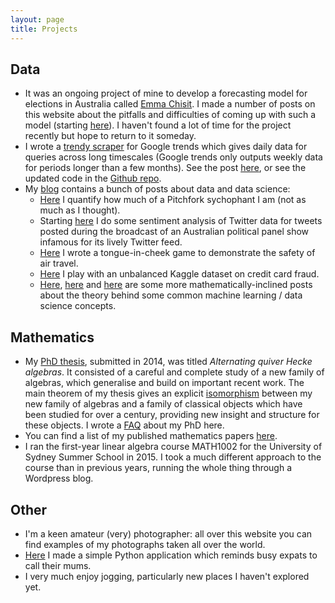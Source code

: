 ```yaml
---
layout: page
title: Projects
---
```


## Data

- It was an ongoing project of mine to develop a forecasting model for elections in Australia called [Emma Chisit](https://www.oxfordreference.com/view/10.1093/acref/9780195563160.001.0001/acref-9780195563160-e-1151). I made a number of posts on this website about the pitfalls and difficulties of coming up with such a model (starting [here](http://www.clintonboys.com/aus-election-model/)). I haven't found a lot of time for the project recently but hope to return to it someday. 
- I wrote a <a href="https://github.com/clintonboys/trendy-scraper" target="_blank">trendy scraper</a> for Google trends which gives daily data for queries across long timescales (Google trends only outputs weekly data for periods longer than a few months). See the post [here](http://www.clintonboys.com/google-trends-scraper-2/), or see the updated code in the <a href="https://github.com/clintonboys/trendy-scraper" target="_blank">Github repo</a>.
- My [blog](http://www.clintonboys.com/posts/) contains a bunch of posts about data and data science:
  - [Here](http://www.clintonboys.com/itunes-and-pitchfork/) I quantify how much of a Pitchfork sychophant I am (not as much as I thought). 
  - Starting [here](http://www.clintonboys.com/qanda-tweets/) I do some sentiment analysis of Twitter data for tweets posted during the broadcast of an Australian political panel show infamous for its lively Twitter feed. 
  - [Here](https://github.com/clintonboys/lifetime_flight_simulator) I wrote a tongue-in-cheek game to demonstrate the safety of air travel. 
  - [Here](http://www.clintonboys.com/kaggle-cc-fraud/) I play with an unbalanced Kaggle dataset on credit card fraud.
  - [Here](http://www.clintonboys.com/deep-learning/), [here](http://www.clintonboys.com/weak-law/) and [here](http://www.clintonboys.com/regression/) are some more mathematically-inclined posts about the theory behind some common machine learning / data science concepts. 

## Mathematics

- My [PhD thesis](http://ses.library.usyd.edu.au/bitstream/2123/12725/2/2015_Clinton_Boys_Thesis.pdf), submitted in 2014, was titled *Alternating quiver Hecke algebras*. It consisted of a careful and complete study of a new family of algebras, which generalise and build on important recent work. The main theorem of my thesis gives an explicit [isomorphism](https://en.wikipedia.org/wiki/Isomorphism) between my new family of algebras and a family of classical objects which have been studied for over a century, providing new insight and structure for these objects. I wrote a [FAQ](http://www.clintonboys.com/phd-faq/) about my PhD here. 
- You can find a list of my published mathematics papers [here](https://arxiv.org/find/math/1/au:+Boys_C/0/1/0/all/0/1). 
- I ran the first-year linear algebra course MATH1002 for the University of Sydney Summer School in 2015. I took a much different approach to the course than in previous years, running the whole thing through a Wordpress blog. 

## Other

- I'm a keen amateur (very) photographer: all over this website you can find examples of my photographs taken all over the world.
- [Here](https://github.com/clintonboys/call-your-mum) I made a simple Python application which reminds busy expats to call their mums.
- I very much enjoy jogging, particularly new places I haven't explored yet.
